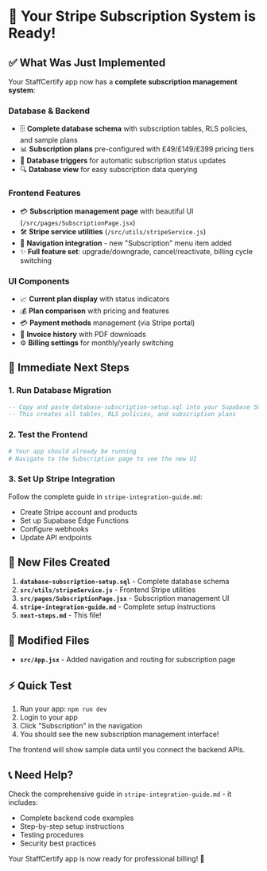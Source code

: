 # 🚀 Your Stripe Subscription System is Ready!

## ✅ What Was Just Implemented

Your StaffCertify app now has a **complete subscription management system**:

### Database & Backend
- 🗄️ **Complete database schema** with subscription tables, RLS policies, and sample plans
- 📊 **Subscription plans** pre-configured with £49/£149/£399 pricing tiers
- 🔄 **Database triggers** for automatic subscription status updates
- 🔍 **Database view** for easy subscription data querying

### Frontend Features
- 💳 **Subscription management page** with beautiful UI (`/src/pages/SubscriptionPage.jsx`)
- 🛠️ **Stripe service utilities** (`/src/utils/stripeService.js`)
- 🧭 **Navigation integration** - new "Subscription" menu item added
- ✨ **Full feature set**: upgrade/downgrade, cancel/reactivate, billing cycle switching

### UI Components
- 📈 **Current plan display** with status indicators
- 💰 **Plan comparison** with pricing and features
- 💳 **Payment methods** management (via Stripe portal)
- 📄 **Invoice history** with PDF downloads
- ⚙️ **Billing settings** for monthly/yearly switching

## 🎯 Immediate Next Steps

### 1. Run Database Migration
```sql
-- Copy and paste database-subscription-setup.sql into your Supabase SQL editor
-- This creates all tables, RLS policies, and subscription plans
```

### 2. Test the Frontend
```bash
# Your app should already be running
# Navigate to the Subscription page to see the new UI
```

### 3. Set Up Stripe Integration
Follow the complete guide in `stripe-integration-guide.md`:
- Create Stripe account and products
- Set up Supabase Edge Functions
- Configure webhooks
- Update API endpoints

## 📁 New Files Created

1. **`database-subscription-setup.sql`** - Complete database schema
2. **`src/utils/stripeService.js`** - Frontend Stripe utilities  
3. **`src/pages/SubscriptionPage.jsx`** - Subscription management UI
4. **`stripe-integration-guide.md`** - Complete setup instructions
5. **`next-steps.md`** - This file!

## 🔧 Modified Files

- **`src/App.jsx`** - Added navigation and routing for subscription page

## ⚡ Quick Test

1. Run your app: `npm run dev`
2. Login to your app
3. Click "Subscription" in the navigation
4. You should see the new subscription management interface!

The frontend will show sample data until you connect the backend APIs.

## 📞 Need Help?

Check the comprehensive guide in `stripe-integration-guide.md` - it includes:
- Complete backend code examples
- Step-by-step setup instructions
- Testing procedures
- Security best practices

Your StaffCertify app is now ready for professional billing! 🎉 